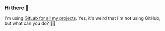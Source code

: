 ### Hi there 👋

<!--
**nobbyknox/nobbyknox** is a ✨ _special_ ✨ repository because its `README.md` (this file) appears on your GitHub profile.

Here are some ideas to get you started:

- 🔭 I’m currently working on ...
- 🌱 I’m currently learning ...
- 👯 I’m looking to collaborate on ...
- 🤔 I’m looking for help with ...
- 💬 Ask me about ...
- 📫 How to reach me: ...
- 😄 Pronouns: ...
- ⚡ Fun fact: ...
-->

I'm using [GitLab for all my projects](https://gitlab.com/nobbyknox). Yes, it's weird that I'm not using GitHub, but what can you do? 🤷‍♂️
